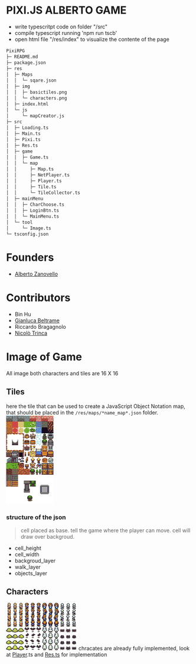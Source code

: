 # PIXI.JS ALBERTO GAME
* write typescritpt code on folder "/src"
* compile typescript running 'npm run tscb'
* open html file "/res/index" to visualize the contente of the page


```
PixiRPG
├─ README.md
├─ package.json
├─ res
│  ├─ Maps
│  │  └─ sqare.json
│  ├─ img
│  │  ├─ basictiles.png
│  │  └─ characters.png
│  ├─ index.html
│  └─ js
│     └─ mapCreator.js
├─ src
│  ├─ Loading.ts
│  ├─ Main.ts
│  ├─ Pixi.ts
│  ├─ Res.ts
│  ├─ game
│  │  ├─ Game.ts
│  │  └─ map
│  │     ├─ Map.ts
│  │     ├─ NetPlayer.ts
│  │     ├─ Player.ts
│  │     ├─ Tile.ts
│  │     └─ TileCollector.ts
│  ├─ mainMenu
│  │  ├─ CharChoose.ts
│  │  ├─ LoginBtn.ts
│  │  └─ MainMenu.ts
│  └─ tool
│     └─ Image.ts
└─ tsconfig.json

```


# Founders
* [Alberto Zanovello](https://github.com/ZanovelloAlberto/)

# Contributors
* Bin Hu
* [Gianluca Beltrame](https://github.com/GianlucaBeltrame)
* Riccardo Bragagnolo
* [Nicolò Trinca](https://github.com/nikxtr)


# Image of Game
All image both characters and tiles are 16 X 16 
## Tiles
here the tile that can be used to create a JavaScript Object Notation map, 
that should be placed in the ```/res/maps/*name_map*.json``` folder.
<img src="res/img/basictiles.png"></img>
### structure of the json

> cell placed as base.
> tell the game where the player can move.
> cell will draw over backgroud.

* cell_height
* cell_width 
* backgroud_layer   
* walk_layer        
* objects_layer     





## Characters
<img src="res/img/characters.png"></img>
chracates are already fully implemented, look at [Player](src/Res.ts).ts and [Res.ts](src/game/map/Player.ts) for implementation 

